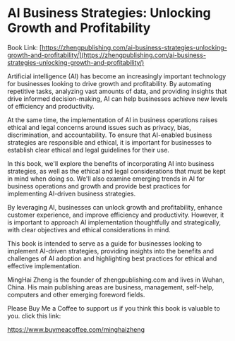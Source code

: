 # AI Business Strategies: Unlocking Growth and Profitability

Book Link: [https://zhengpublishing.com/ai-business-strategies-unlocking-growth-and-profitability/](https://zhengpublishing.com/ai-business-strategies-unlocking-growth-and-profitability/)

Artificial intelligence (AI) has become an increasingly important technology for businesses looking to drive growth and profitability. By automating repetitive tasks, analyzing vast amounts of data, and providing insights that drive informed decision-making, AI can help businesses achieve new levels of efficiency and productivity.

At the same time, the implementation of AI in business operations raises ethical and legal concerns around issues such as privacy, bias, discrimination, and accountability. To ensure that AI-enabled business strategies are responsible and ethical, it is important for businesses to establish clear ethical and legal guidelines for their use.

In this book, we'll explore the benefits of incorporating AI into business strategies, as well as the ethical and legal considerations that must be kept in mind when doing so. We'll also examine emerging trends in AI for business operations and growth and provide best practices for implementing AI-driven business strategies.

By leveraging AI, businesses can unlock growth and profitability, enhance customer experience, and improve efficiency and productivity. However, it is important to approach AI implementation thoughtfully and strategically, with clear objectives and ethical considerations in mind.

This book is intended to serve as a guide for businesses looking to implement AI-driven strategies, providing insights into the benefits and challenges of AI adoption and highlighting best practices for ethical and effective implementation.

MingHai Zheng is the founder of zhengpublishing.com and lives in Wuhan, China. His main publishing areas are business, management, self-help, computers and other emerging foreword fields.

Please Buy Me a Coffee to support us if you think this book is valuable to you. click this link:

https://www.buymeacoffee.com/minghaizheng

